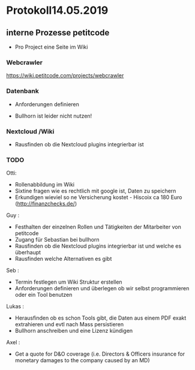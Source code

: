 <!-- TITLE: Protokolle -->
<!-- SUBTITLE: A quick summary of Protokolle -->

# Protokoll14.05.2019
## interne Prozesse petitcode

- Pro Project eine Seite im Wiki


### Webcrawler

https://wiki.petitcode.com/projects/webcrawler


### Datenbank

- Anforderungen definieren

- Bullhorn ist leider nicht nutzen!


### Nextcloud /Wiki

- Rausfinden ob die Nextcloud plugins integrierbar ist

### TODO

Otti:

- Rollenabbildung im Wiki
- Sixtine fragen wie es rechtlich mit google ist, Daten zu speichern
- Erkundigen wieviel so ne Versicherung kostet - Hiscoix ca 180 Euro (http://finanzchecks.de/)
 

Guy :

- Festhalten der einzelnen Rollen und Tätigkeiten der Mitarbeiter von petitcode
- Zugang für Sebastian bei bullhorn
- Rausfinden ob die Nextcloud plugins integrierbar ist und welche es überhaupt
- Rausfinden welche Alternativen es gibt

Seb :

- Termin festlegen um Wiki Struktur erstellen
- Anforderungen definieren und überlegen ob wir selbst programmieren oder ein Tool benutzen

Lukas :

- Herausfinden ob es schon Tools gibt, die Daten aus einem PDF exakt extrahieren und evtl nach Mass persistieren
- Bullhorn anschreiben und eine Lizenz kündigen

Axel :

- Get a quote for D&O coverage (i.e. Directors & Officers insurance for monetary damages to the company caused by an MD)
